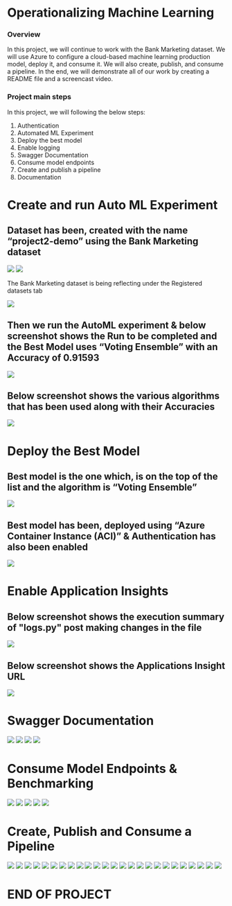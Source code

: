 # Operationalizing Machine Learning
### **Overview**
In this project, we will continue to work with the Bank Marketing dataset. We will use Azure to configure a cloud-based machine learning production model, deploy it, and consume it. We will also create, publish, and consume a pipeline. In the end, we will demonstrate all of our work by creating a README file and a screencast video.
### **Project main steps**
In this project, we will following the below steps:
1.	Authentication
2.	Automated ML Experiment
3.	Deploy the best model
4.	Enable logging
5.	Swagger Documentation
6.	Consume model endpoints
7.	Create and publish a pipeline
8.	Documentation

# Create and run Auto ML Experiment
## Dataset has been, created with the name “project2-demo” using the Bank Marketing dataset
<img src="Images/pic1.png">

<img src="Images/pic2.png">

The Bank Marketing dataset is being reflecting under the Registered datasets tab

<img src="Images/pic3.png">

## Then we run the AutoML experiment & below screenshot shows the Run to be completed and the Best Model uses “Voting Ensemble” with an Accuracy of 0.91593

<img src="Images/pic4.png">

## Below screenshot shows the various algorithms that has been used along with their Accuracies

<img src="Images/pic5.png">

# Deploy the Best Model
## Best model is the one which, is on the top of the list and the algorithm is “Voting Ensemble”
<img src="Images/pic6.png">

## Best model has been, deployed using “Azure Container Instance (ACI)” & Authentication has also been enabled

<img src="Images/pic7.png">

# Enable Application Insights
## Below screenshot shows the execution summary of "logs.py" post making changes in the file 

<img src="Images/pic8.png">

## Below screenshot shows the Applications Insight URL

<img src="Images/pic9.png">

# Swagger Documentation

<img src="Images/pic10.png">

<img src="Images/pic11.png">

<img src="Images/pic12.png">

<img src="Images/pic13.png">

# Consume Model Endpoints & Benchmarking

<img src="Images/pic14.png">

<img src="Images/pic15.png">

<img src="Images/pic16.png">

<img src="Images/pic17.png">

<img src="Images/pic18.png">

# Create, Publish and Consume a Pipeline

<img src="Images/pic19.png">

<img src="Images/pic20.png">

<img src="Images/pic21.png">

<img src="Images/pic22.png">

<img src="Images/pic23.png">

<img src="Images/pic24.png">

<img src="Images/pic25.png">

<img src="Images/pic26.png">

<img src="Images/pic27.png">

<img src="Images/pic28.png">

<img src="Images/pic29.png">

<img src="Images/pic30.png">

<img src="Images/pic31.png">

<img src="Images/pic32.png">

<img src="Images/pic33.png">

<img src="Images/pic34.png">

<img src="Images/pic35.png">

<img src="Images/pic36.png">

<img src="Images/pic37.png">

<img src="Images/pic38.png">

<img src="Images/pic39.png">

<img src="Images/pic40.png">

<img src="Images/pic41.png">

<img src="Images/pic42.png">

<img src="Images/pic43.png">

# END OF PROJECT
